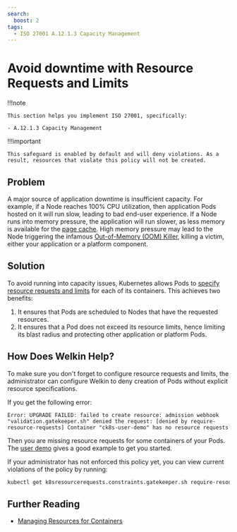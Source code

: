 ```yaml
---
search:
  boost: 2
tags:
  - ISO 27001 A.12.1.3 Capacity Management
---
```


<!--
Note to contributors: Aim for the following format.

* Title: Highlight benefit to Application Developer
* Context
* Problem
* Solution
* Error
* Resolution
-->

# Avoid downtime with Resource Requests and Limits

!!!note

    This section helps you implement ISO 27001, specifically:

    - A.12.1.3 Capacity Management

!!!important

    This safeguard is enabled by default and will deny violations. As a result, resources that violate this policy will not be created.

## Problem

A major source of application downtime is insufficient capacity. For example, if a Node reaches 100% CPU utilization, then application Pods hosted on it will run slow, leading to bad end-user experience. If a Node runs into memory pressure, the application will run slower, as less memory is available for the [page cache](https://en.wikipedia.org/wiki/Page_cache). High memory pressure may lead to the Node triggering the infamous [Out-of-Memory (OOM) Killer](https://en.wikipedia.org/wiki/Out_of_memory#Recovery), killing a victim, either your application or a platform component.

## Solution

To avoid running into capacity issues, Kubernetes allows Pods to [specify resource requests and limits](https://kubernetes.io/docs/concepts/configuration/manage-resources-containers/) for each of its containers. This achieves two benefits:

1. It ensures that Pods are scheduled to Nodes that have the requested resources.
1. It ensures that a Pod does not exceed its resource limits, hence limiting its blast radius and protecting other application or platform Pods.

## How Does Welkin Help?

To make sure you don't forget to configure resource requests and limits, the administrator can configure Welkin to deny creation of Pods without explicit resource specifications.

If you get the following error:

```error
Error: UPGRADE FAILED: failed to create resource: admission webhook "validation.gatekeeper.sh" denied the request: [denied by require-resource-requests] Container "ck8s-user-demo" has no resource requests
```

Then you are missing resource requests for some containers of your Pods. The [user demo](https://github.com/elastisys/compliantkubernetes/blob/main/user-demo/deploy/ck8s-user-demo/values.yaml#L42-L51) gives a good example to get you started.

If your administrator has not enforced this policy yet, you can view current violations of the policy by running:

```bash
kubectl get k8sresourcerequests.constraints.gatekeeper.sh require-resource-requests -ojson | jq .status.violations
```

## Further Reading

- [Managing Resources for Containers](https://kubernetes.io/docs/concepts/configuration/manage-resources-containers/)
